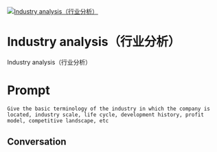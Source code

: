 
[![Industry analysis（行业分析）](https://flow-prompt-covers.s3.us-west-1.amazonaws.com/icon/Flat/i19.png)]()
# Industry analysis（行业分析） 
Industry analysis（行业分析）

# Prompt

```
Give the basic terminology of the industry in which the company is located, industry scale, life cycle, development history, profit model, competitive landscape, etc
```

## Conversation





